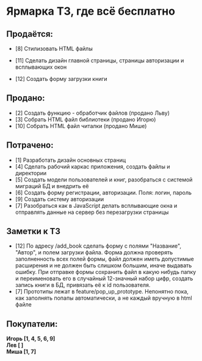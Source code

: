 # Ярмарка ТЗ, где всё бесплатно

## Продаётся:

- [8] Стилизовать HTML файлы

- [11] Сделать дизайн главной страницы, страницы авторизации и всплывающих окон
- [12] Создать форму загрузки книги


## Продано:

- [2] Создать функцию - обработчик файлов (продано Льву)
- [3] Собрать HTML файл библиотеки (продано Игорю)
- [10] Собрать HTML файл читалки (продано Мише)

## Потрачено:

- [1] Разработать дизайн основных страниц
- [4] Сделать рабочий каркас приложения, создать файлы и директории
- [5] Создать модели пользователей и книг, разобраться с системой миграций БД и внедрить её
- [6] Создать форму регистрации, авторизации. Поля: логин, пароль
- [9] Создать систему авторизации
- [7] Разобраться как в JavaScript делать всплывающие окна и отправлять данные на сервер без перезагрузки страницы

## Заметки к ТЗ 
- [12] По адресу /add_book сделать форму с полями "Название", "Автор", и полем загрузки файла. Форма должна проверять заполненность всех полей формы, файл должен иметь допустимые расширения и не должен быть слишком большим, иначе выдавать ошибку. При отправке формы сохранить файл в какую нибудь папку и переименовать его в случайный 12-значный набор цифр, создать запись книги в БД, привязать её к id пользователя.
- [7] Прототипы лежат в feature/pop_up_prototype. Непонятно пока, как заполнять попапы автоматически, а не каждый вручную в html файле

## Покупатели:
 **Игорь [1, 4, 5, 6, 9]**  
 **Лев [ ]**  
 **Миша [1, 7]**
